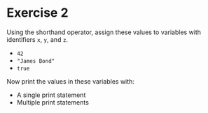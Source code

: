 # Exercise 2

Using the shorthand operator, assign these values ​​to variables with identifiers `x`, `y`, and `z`.

-   `42`
-   `"James Bond"`
-   `true`

Now print the values ​​in these variables with:

-   A single print statement
-   Multiple print statements
